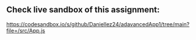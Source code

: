 Check live sandbox of this assignment:
---

https://codesandbox.io/s/github/Daniellez24/adavancedApp1/tree/main?file=/src/App.js
